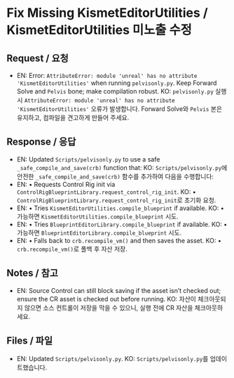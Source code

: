 # Fix Missing KismetEditorUtilities / KismetEditorUtilities 미노출 수정

## Request / 요청
- EN: Error: `AttributeError: module 'unreal' has no attribute 'KismetEditorUtilities'` when running `pelvisonly.py`. Keep Forward Solve and `Pelvis` bone; make compilation robust.
  KO: `pelvisonly.py` 실행 시 `AttributeError: module 'unreal' has no attribute 'KismetEditorUtilities'` 오류가 발생합니다. Forward Solve와 `Pelvis` 본은 유지하고, 컴파일을 견고하게 만들어 주세요.

## Response / 응답
- EN: Updated `Scripts/pelvisonly.py` to use a safe `_safe_compile_and_save(crb)` function that:
  KO: `Scripts/pelvisonly.py`에 안전한 `_safe_compile_and_save(crb)` 함수를 추가하여 다음을 수행합니다:
- EN: • Requests Control Rig init via `ControlRigBlueprintLibrary.request_control_rig_init`.
  KO: • `ControlRigBlueprintLibrary.request_control_rig_init`로 초기화 요청.
- EN: • Tries `KismetEditorUtilities.compile_blueprint` if available.
  KO: • 가능하면 `KismetEditorUtilities.compile_blueprint` 시도.
- EN: • Tries `BlueprintEditorLibrary.compile_blueprint` if available.
  KO: • 가능하면 `BlueprintEditorLibrary.compile_blueprint` 시도.
- EN: • Falls back to `crb.recompile_vm()` and then saves the asset.
  KO: • `crb.recompile_vm()`로 폴백 후 자산 저장.

## Notes / 참고
- EN: Source Control can still block saving if the asset isn’t checked out; ensure the CR asset is checked out before running.
  KO: 자산이 체크아웃되지 않으면 소스 컨트롤이 저장을 막을 수 있으니, 실행 전에 CR 자산을 체크아웃하세요.

## Files / 파일
- EN: Updated `Scripts/pelvisonly.py`.
  KO: `Scripts/pelvisonly.py`를 업데이트했습니다.

